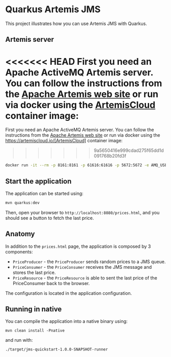 # Quarkus Artemis JMS

This project illustrates how you can use Artemis JMS with Quarkus.

## Artemis server

<<<<<<< HEAD
First you need an Apache ActiveMQ Artemis server. You can follow the instructions from the [Apache Artemis web site](https://activemq.apache.org/components/artemis/) or run via docker using the [ArtemisCloud](https://artemiscloud.io/) container image:
=======
First you need an Apache ActiveMQ Artemis server. You can follow the instructions from the [Apache Artemis web site](https://activemq.apache.org/components/artemis/) or run via docker using the https://artemiscloud.io/[ArtemisCloud] container image:
>>>>>>> 9a5650416e999cdad275f65dd1d091768b20fd3f

```bash
docker run -it --rm -p 8161:8161 -p 61616:61616 -p 5672:5672 -e AMQ_USER=quarkus -e AMQ_PASSWORD=quarkus quay.io/artemiscloud/activemq-artemis-broker:0.1.4
```

## Start the application

The application can be started using:

```bash
mvn quarkus:dev
```

Then, open your browser to `http://localhost:8080/prices.html`, and you should see a button to fetch the last price.

## Anatomy

In addition to the `prices.html` page, the application is composed by 3 components:

* `PriceProducer` - the `PriceProducer` sends random prices to a JMS queue.
* `PriceConsumer` - the `PriceConsumer` receives the JMS message and stores the last price.
* `PriceResource`  - the `PriceResource` is able to sent the last price of the PriceConsumer back to the browser.

The configuration is located in the application configuration.

## Running in native

You can compile the application into a native binary using:

`mvn clean install -Pnative`

and run with:

`./target/jms-quickstart-1.0.0-SNAPSHOT-runner`
